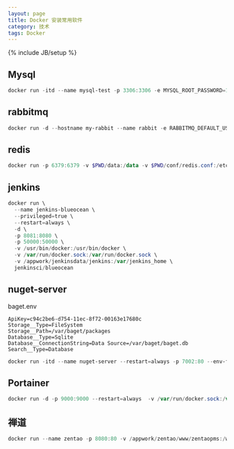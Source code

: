 ```yaml
---
layout: page
title: Docker 安装常用软件
category: 技术
tags: Docker
---
```

{% include JB/setup %}

## Mysql
~~~ PowerShell   
docker run -itd --name mysql-test -p 3306:3306 -e MYSQL_ROOT_PASSWORD=123456 mysql --lower_case_table_names=0 //区分大小写
~~~

## rabbitmq
~~~ PowerShell
docker run -d --hostname my-rabbit --name rabbit -e RABBITMQ_DEFAULT_USER=admin -e RABBITMQ_DEFAULT_PASS=123456 -e RABBITMQ_DEFAULT_VHOST=XDBVHOST -p 15672:15672 -p 5672:5672 rabbitmq:3-management
~~~

## redis
~~~ PowerShell
docker run -p 6379:6379 -v $PWD/data:/data -v $PWD/conf/redis.conf:/etc/redis/redis.conf --privileged=true --restart=always --name myredis -d redis redis-server /etc/redis/redis.conf
~~~

## jenkins
~~~ PowerShell
docker run \
  --name jenkins-blueocean \ 
  --privileged=true \
  --restart=always \
  -d \
  -p 8081:8080 \
  -p 50000:50000 \
  -v /usr/bin/docker:/usr/bin/docker \
  -v /var/run/docker.sock:/var/run/docker.sock \
  -v /appwork/jenkinsdata/jenkins:/var/jenkins_home \
  jenkinsci/blueocean    
~~~

## nuget-server
baget.env    
~~~ Plain Text
ApiKey=c94c2be6-d754-11ec-8f72-00163e17680c
Storage__Type=FileSystem
Storage__Path=/var/baget/packages
Database__Type=Sqlite
Database__ConnectionString=Data Source=/var/baget/baget.db
Search__Type=Database
~~~
~~~ PowerShell
docker run -itd --name nuget-server --restart=always -p 7002:80 --env-file baget.env -v "$(pwd)/baget-data:/var/baget" loicsharma/baget:latest
~~~

## Portainer  
~~~ PowerShell
docker run -d -p 9000:9000 --restart=always  -v /var/run/docker.sock:/var/run/docker.sock -v portainer_data:/data -v /public:/public --name prtainer-test  portainer/portainer
~~~

## 禅道
~~~ PowerShell
docker run --name zentao -p 8080:80 -v /appwork/zentao/www/zentaopms:/www/zentaopms -v /appwork/zentao/www/mysqldata:/var/lib/mysql -e MYSQL_ROOT_PASSWORD=123456 -d easysoft/zentao:15.0.3 --restart=always
~~~